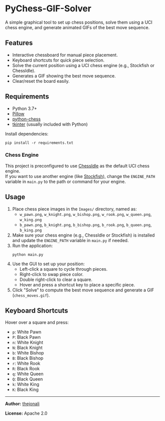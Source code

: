 # PyChess-GIF-Solver

A simple graphical tool to set up chess positions, solve them using a UCI chess engine, and generate animated GIFs of the best move sequence.

## Features

- Interactive chessboard for manual piece placement.
- Keyboard shortcuts for quick piece selection.
- Solve the current position using a UCI chess engine (e.g., Stockfish or ChessIdle).
- Generates a GIF showing the best move sequence.
- Clear/reset the board easily.

## Requirements

- Python 3.7+
- [Pillow](https://pypi.org/project/Pillow/)
- [python-chess](https://pypi.org/project/python-chess/)
- [tkinter](https://wiki.python.org/moin/TkInter) (usually included with Python)

Install dependencies:
```
pip install -r requirements.txt
```

### Chess Engine

This project is preconfigured to use [ChessIdle](https://github.com/alvinypeng/chessidle) as the default UCI chess engine.  
If you want to use another engine (like [Stockfish](https://stockfishchess.org/download/)), change the `ENGINE_PATH` variable in `main.py` to the path or command for your engine.

## Usage

1. Place chess piece images in the `Images/` directory, named as:
   - `w_pawn.png`, `w_knight.png`, `w_bishop.png`, `w_rook.png`, `w_queen.png`, `w_king.png`
   - `b_pawn.png`, `b_knight.png`, `b_bishop.png`, `b_rook.png`, `b_queen.png`, `b_king.png`
2. Make sure your chess engine (e.g., ChessIdle or Stockfish) is installed and update the `ENGINE_PATH` variable in `main.py` if needed.
3. Run the application:
   ```
   python main.py
   ```
4. Use the GUI to set up your position:
   - Left-click a square to cycle through pieces.
   - Right-click to swap piece color.
   - Double right-click to clear a square.
   - Hover and press a shortcut key to place a specific piece.
5. Click "Solve" to compute the best move sequence and generate a GIF (`chess_moves.gif`).

## Keyboard Shortcuts

Hover over a square and press:

- `p`: White Pawn
- `P`: Black Pawn
- `n`: White Knight
- `N`: Black Knight
- `b`: White Bishop
- `B`: Black Bishop
- `r`: White Rook
- `R`: Black Rook
- `q`: White Queen
- `Q`: Black Queen
- `k`: White King
- `K`: Black King

---

**Author:** [thejonali](https://github.com/thejonali)

**License:** Apache 2.0
